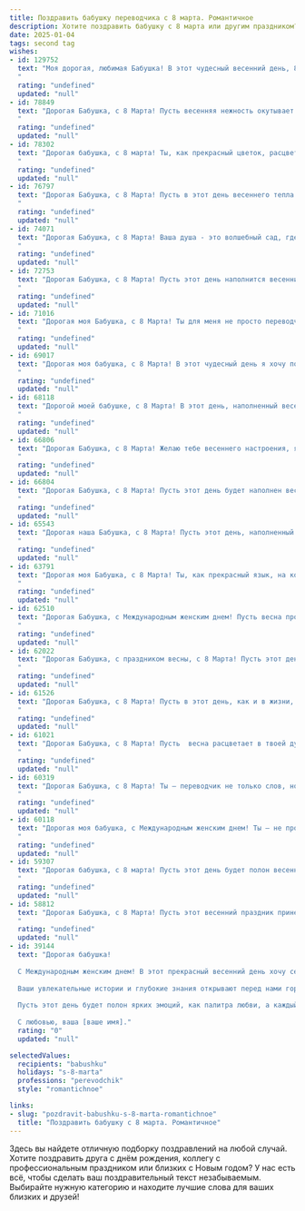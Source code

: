 ```yaml
---
title: Поздравить бабушку переводчика с 8 марта. Романтичное
description: Хотите поздравить бабушку с 8 марта или другим праздником? Наш ИИ создаст незабываемое поздравление, а вы обязательно выделитесь среди других.  
date: 2025-01-04
tags: second tag
wishes:
- id: 129752
  text: "Моя дорогая, любимая Бабушка! В этот чудесный весенний день, 8 Марта, я хочу поздравить Вас с праздником! Ваша жизнь – это прекрасный роман, полный ярких красок и мудрости, как тонкий и изящный перевод с одного языка души на другой.  Пусть  каждая строка Вашей дальнейшей жизни будет наполнена счастьем, любовью и нежностью, пусть весна расцветает в Вашей душе, как самые прекрасные цветы!  С праздником, моя дорогая!
  "
  rating: "undefined"
  updated: "null"
- id: 78849
  text: "Дорогая Бабушка, с 8 Марта! Пусть весенняя нежность окутывает тебя, как аромат цветущих садов. Ты, словно волшебница, переводишь слова и чувства с одного языка на другой, делая мир ярче и добрее.  Пусть твоя душа всегда будет полна вдохновения, а сердце - радости.
  "
  rating: "undefined"
  updated: "null"
- id: 78302
  text: "Дорогая бабушка, с 8 марта! Ты, как прекрасный цветок, расцветаешь  от каждого перевода, от каждого слова, наполненного смыслом, которое ты даришь миру. Пусть твоя душа всегда будет полна вдохновения, а сердце - теплом и радостью! 🌸💖
  "
  rating: "undefined"
  updated: "null"
- id: 76797
  text: "Дорогая Бабушка, с 8 Марта! Пусть в этот день весеннего тепла и радости ваши глаза сияют от счастья, а сердце переполняется любовью. Спасибо за ваш неисчерпаемый талант переводчика, за способность находить слова, которые трогают душу, за вашу мудрость и доброту.
  "
  rating: "undefined"
  updated: "null"
- id: 74071
  text: "Дорогая Бабушка, с 8 Марта! Ваша душа - это волшебный сад, где расцветают самые прекрасные переводы, полные любви, мудрости и нежности. Пусть весна, как всегда, принесет Вам радость и вдохновение, а каждый день будет наполнен смыслом и красотой.
  "
  rating: "undefined"
  updated: "null"
- id: 72753
  text: "Дорогая Бабушка, с 8 Марта! Пусть этот день наполнится весенним теплом, нежностью и радостью, как первые цветы после зимы. Ты, как истинный переводчик, умеешь находить слова, которые трогают душу и согревают сердце. И сегодня я хочу сказать тебе: спасибо за твою любовь, мудрость и талант. С праздником, моя дорогая!
  "
  rating: "undefined"
  updated: "null"
- id: 71016
  text: "Дорогая моя Бабушка, с 8 Марта! Ты для меня не просто переводчик, а настоящая волшебница, которая открывает мне двери в мир новых слов, культур и эмоций. Ты всегда была моей опорой и вдохновением, твоей любовью и заботой я дорожу больше всего на свете. Желаю тебе бесконечного счастья, тепла, нежности и, конечно, новых интересных переводов!
  "
  rating: "undefined"
  updated: "null"
- id: 69017
  text: "Дорогая моя бабушка, с 8 Марта! В этот чудесный день я хочу поздравить тебя, мою любимую переводчицу, с праздником весны и женственности. Пусть твой талант всегда будет востребован,  слова легко ложатся на язык, а мир вокруг тебя сияет яркими красками.  Будь счастлива, любима и окружена вниманием. С праздником!
  "
  rating: "undefined"
  updated: "null"
- id: 68118
  text: "Дорогой моей бабушке, с 8 Марта! В этот день, наполненный весенним теплом и светом, я хочу признаться, что ты - не только талантливый переводчик, раскрывающий красоту и глубину разных языков, но и мой самый любимый переводчик любви и жизни. Ты даришь мне свою мудрость, ласку и нежность, делая мир светлей и прекрасней. Пусть твоя душа всегда будет наполнена радостью, а сердце - любовью!
  "
  rating: "undefined"
  updated: "null"
- id: 66806
  text: "Дорогая Бабушка, с 8 Марта! Желаю тебе весеннего настроения, ярких красок в жизни и безграничного счастья. Пусть твоя душа, такая же прекрасная, как и твои переводы, всегда будет полна вдохновения и любви.
  "
  rating: "undefined"
  updated: "null"
- id: 66804
  text: "Дорогая Бабушка, с 8 Марта! Пусть этот день будет наполнен весенним теплом, светом и нежностью. Спасибо за твой труд, за твою любовь, за твои теплые слова, которые как переводы с языка души, всегда согревают мое сердце. Ты - моя муза, вдохновляющая меня на новые открытия.
  "
  rating: "undefined"
  updated: "null"
- id: 65543
  text: "Дорогая наша Бабушка, с 8 Марта! Пусть этот день, наполненный весенним теплом, подарит тебе море улыбок и нежности. Твой талант переводчика, умение находить слова для всех и каждого, всегда восхищает и вдохновляет. Желаем тебе крепкого здоровья, бодрости духа и бесконечного счастья!
  "
  rating: "undefined"
  updated: "null"
- id: 63791
  text: "Дорогая моя Бабушка, с 8 Марта! Ты, как прекрасный язык, на котором я учусь говорить о любви, о жизни, о красоте этого мира. Спасибо за твой талант переводчика, за то, что ты всегда раскрываешь мне тайны, скрытые за словами. Пусть в этот день тебя окружают только теплые и добрые чувства, как аромат цветущего сада!
  "
  rating: "undefined"
  updated: "null"
- id: 62510
  text: "Дорогая Бабушка, с Международным женским днем! Пусть весна пробуждает в твоей душе самые нежные чувства, а душа всегда будет полна радости и весеннего тепла, как прекрасный сад в цвету. Желаю тебе вдохновения, новых открытий и, конечно же, вечного очарования, которое делает тебя самой очаровательной переводчицей на свете!
  "
  rating: "undefined"
  updated: "null"
- id: 62022
  text: "Дорогая Бабушка, с праздником весны, с 8 Марта! Пусть этот день, полный солнца и цветов, подарит тебе радость, тепло и нежность. Спасибо за твое щедрое сердце, за твой талант переводчика, который открывал для нас новые миры и культуры. Ты – источник вдохновения и мудрости, наша любимая Бабушка!
  "
  rating: "undefined"
  updated: "null"
- id: 61526
  text: "Дорогая Бабушка, с 8 Марта! Пусть в этот день, как и в жизни, Вас окружают только красота и любовь, пусть душа поет от радости, а сердце бьется в такт весеннему ветру. Будьте счастливы, любимы и всегда желанны!
  "
  rating: "undefined"
  updated: "null"
- id: 61021
  text: "Дорогая Бабушка, с 8 Марта! Пусть  весна расцветает в твоей душе, как любимые цветы, а переводы звучат как сладкие песни на языке любви.
  "
  rating: "undefined"
  updated: "null"
- id: 60319
  text: "Дорогая Бабушка, с 8 Марта! Ты – переводчик не только слов, но и нежности, тепла и любви. Пусть твоя душа всегда остаётся молодой и прекрасной, как весенние цветы, а сердце бьётся в такт с любовью близких!
  "
  rating: "undefined"
  updated: "null"
- id: 60118
  text: "Дорогая моя бабушка, с Международным женским днем! Ты – не просто переводчик, ты волшебница, которая переводит слова в любовь, а слова любви – в реальность. Спасибо тебе за твой нежный голос, за твои мудрые советы и за твою бесконечную заботу. Желаю тебе весеннего настроения, ярких красок жизни и океан счастья!
  "
  rating: "undefined"
  updated: "null"
- id: 59307
  text: "Дорогая бабушка, с 8 марта! Пусть этот день будет полон весеннего тепла, нежных улыбок и ярких красок, как и твои замечательные переводы, которые всегда вдохновляли нас своей красотой и глубиной.
  "
  rating: "undefined"
  updated: "null"
- id: 58812
  text: "Дорогая Бабушка, с 8 Марта! Пусть этот весенний праздник принесет тебе море цветов, улыбок и нежности. Ты – наш замечательный переводчик, мастер слова, который открывает для нас мир прекрасной литературы и ярких культур. Желаю тебе крепкого здоровья, вдохновения и радости в каждом дне!
  "
  rating: "undefined"
  updated: "null"
- id: 39144
  text: "Дорогая бабушка!
  
  С Международным женским днем! В этот прекрасный весенний день хочу сердечно поздравить вас и выразить свою безграничную любовь и благодарность. Вы — не только моя самая близкая подруга и мудрый советчик, но и истинный художник слова, создающий свой собственный мир благодаря вашим переводам.
  
  Ваши увлекательные истории и глубокие знания открывают перед нами горизонты, так же как весна открывает природу к новым началам. Вы — вдохновение, которое согревает сердца и наполняет душу радостью.
  
  Пусть этот день будет полон ярких эмоций, как палитра любви, а каждый миг будет напоминать о том, как вы ценны для нас. Желаю вам здоровья, счастья и бесконечного творческого вдохновения!
  
  С любовью, ваша [ваше имя]."
  rating: "0"
  updated: "null"

selectedValues:
  recipients: "babushku"
  holidays: "s-8-marta"
  professions: "perevodchik"
  style: "romantichnoe"

links:
- slug: "pozdravit-babushku-s-8-marta-romantichnoe"
  title: "Поздравить бабушку с 8 марта. Романтичное"
---
```


Здесь вы найдете отличную подборку поздравлений на любой случай. 
Хотите поздравить друга с днём рождения, коллегу с профессиональным праздником или близких с Новым годом? У нас есть всё, чтобы сделать ваш поздравительный текст незабываемым. Выбирайте нужную категорию и находите лучшие слова для ваших близких и друзей!
